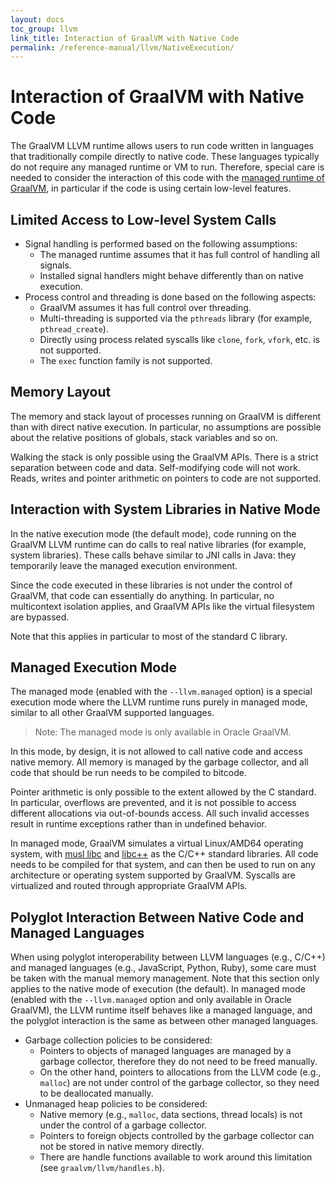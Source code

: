 ```yaml
---
layout: docs
toc_group: llvm
link_title: Interaction of GraalVM with Native Code
permalink: /reference-manual/llvm/NativeExecution/
---
```

# Interaction of GraalVM with Native Code

The GraalVM LLVM runtime allows users to run code written in languages that traditionally compile directly to native code.
These languages typically do not require any managed runtime or VM to run.
Therefore, special care is needed to consider the interaction of this code with the [managed runtime of GraalVM](#), in particular if the code is using certain low-level features.

## Limited Access to Low-level System Calls

* Signal handling is performed based on the following assumptions: 
   - The managed runtime assumes that it has full control of handling all signals.
   - Installed signal handlers might behave differently than on native execution.
* Process control and threading is done based on the following aspects:
    - GraalVM assumes it has full control over threading.
    - Multi-threading is supported via the `pthreads` library (for example, `pthread_create`).
    - Directly using process related syscalls like `clone`, `fork`, `vfork`, etc. is not supported.
    - The `exec` function family is not supported.

## Memory Layout

The memory and stack layout of processes running on GraalVM is different than with direct native execution.
In particular, no assumptions are possible about the relative positions of globals, stack variables and so on.

Walking the stack is only possible using the GraalVM APIs.
There is a strict separation between code and data.
Self-modifying code will not work.
Reads, writes and pointer arithmetic on pointers to code are not supported.

## Interaction with System Libraries in Native Mode

In the native execution mode (the default mode), code running on the GraalVM LLVM runtime can do calls to real native libraries (for example, system libraries).
These calls behave similar to JNI calls in Java: they temporarily leave the managed execution environment.

Since the code executed in these libraries is not under the control of GraalVM, that code can essentially do anything.
In particular, no multicontext isolation applies, and GraalVM APIs like the virtual filesystem are bypassed.

Note that this applies in particular to most of the standard C library.

## Managed Execution Mode

The managed mode (enabled with the `--llvm.managed` option) is a special execution mode where the LLVM runtime runs purely in managed mode, similar to all other GraalVM supported languages.

> Note: The managed mode is only available in Oracle GraalVM.

In this mode, by design, it is not allowed to call native code and access native memory.
All memory is managed by the garbage collector, and all code that should be run needs to be compiled to bitcode.

Pointer arithmetic is only possible to the extent allowed by the C standard.
In particular, overflows are prevented, and it is not possible to access different allocations via out-of-bounds access.
All such invalid accesses result in runtime exceptions rather than in undefined behavior.

In managed mode, GraalVM simulates a virtual Linux/AMD64 operating system, with [musl libc](https://www.musl-libc.org/) and [libc++](https://libcxx.llvm.org/) as the C/C++ standard libraries.
All code needs to be compiled for that system, and can then be used to run on any architecture or operating system supported by GraalVM.
Syscalls are virtualized and routed through appropriate GraalVM APIs.

## Polyglot Interaction Between Native Code and Managed Languages

When using polyglot interoperability between LLVM languages (e.g., C/C++) and managed languages (e.g., JavaScript, Python, Ruby), some care must be taken with the manual memory management.
Note that this section only applies to the native mode of execution (the default).
In managed mode (enabled with the `--llvm.managed` option and only available in Oracle GraalVM), the LLVM runtime itself behaves like a managed language, and the polyglot interaction is the same as between other managed languages.

* Garbage collection policies to be considered:
    - Pointers to objects of managed languages are managed by a garbage collector, therefore they do not need to be freed manually.
    - On the other hand, pointers to allocations from the LLVM code (e.g., `malloc`) are not under control of the garbage collector, so they need to be deallocated manually.
* Unmanaged heap policies to be considered:
    - Native memory (e.g., `malloc`, data sections, thread locals) is not under the control of a garbage collector.
    - Pointers to foreign objects controlled by the garbage collector can not be stored in native memory directly.
    - There are handle functions available to work around this limitation (see `graalvm/llvm/handles.h`).